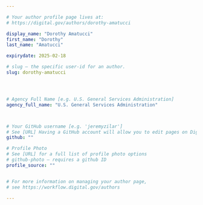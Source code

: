 ```yaml
---

# Your author profile page lives at:
# https://digital.gov/authors/dorothy-amatucci

display_name: "Dorothy Amatucci"
first_name: "Dorothy"
last_name: "Amatucci"

expirydate: 2025-02-18

# slug — the specific user-id for an author.
slug: dorothy-amatucci




# Agency Full Name [e.g. U.S. General Services Administration]
agency_full_name: "U.S. General Services Administration"



# Your GitHub username [e.g. 'jeremyzilar']
# See [URL] Having a GitHub account will allow you to edit pages on DigitalGov. The image used in your GitHub account can also be used to populate your digital.gov profile photo.
github: ""

# Profile Photo
# See [URL] for a full list of profile photo options
# github-photo — requires a github ID
profile_source: ""


# For more information on managing your author page,
# see https://workflow.digital.gov/authors

---
```

